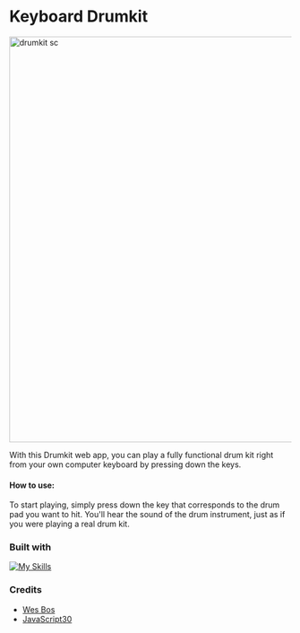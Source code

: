 # Keyboard Drumkit

<img width="724" alt="drumkit sc" src="https://user-images.githubusercontent.com/112902224/233242803-b12ea933-1ed4-4680-b501-cef5e1aa8934.png">

With this Drumkit web app, you can play a fully functional drum kit right from your own computer keyboard by pressing down the keys.

#### How to use:
To start playing, simply press down the key that corresponds to the drum pad you want to hit. You'll hear the sound of the drum instrument, just as if you were playing a real drum kit.


### Built with

[![My Skills](https://skillicons.dev/icons?i=js,html,css)](https://skillicons.dev)

### Credits
* [Wes Bos](https://wesbos.com/) 
* [JavaScript30](https://javascript30.com/)

